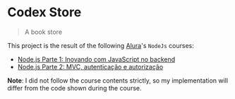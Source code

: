 # Codex Store

> A book store

This project is the result of the following [Alura](https://www.alura.com.br)'s `NodeJs` courses:

* [Node.js Parte 1: Inovando com JavaScript no backend](https://www.alura.com.br/curso-online-nodejs-fundamentos)
* [Node.js Parte 2: MVC, autenticação e autorização](https://www.alura.com.br/curso-online-node-mvc-autenticacao-autorizacao)

**Note**: I did not follow the course contents strictly, so my implementation will differ from the code shown during the course.
